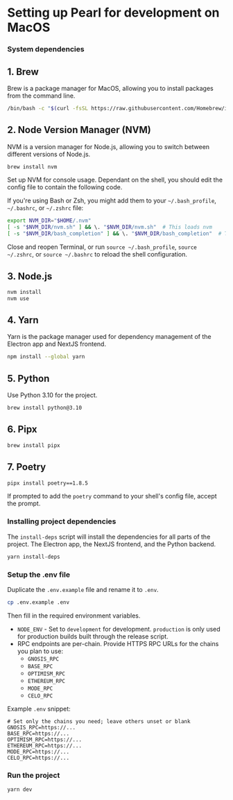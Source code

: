 # Setting up Pearl for development on MacOS

### System dependencies

## 1. Brew

Brew is a package manager for MacOS, allowing you to install packages from the command line.

```bash
/bin/bash -c "$(curl -fsSL https://raw.githubusercontent.com/Homebrew/install/HEAD/install.sh)"
```

## 2. Node Version Manager (NVM)

NVM is a version manager for Node.js, allowing you to switch between different versions of Node.js.

```bash
brew install nvm
```

Set up NVM for console usage. Dependant on the shell, you should edit the config file to contain the following code.

If you're using Bash or Zsh, you might add them to your `~/.bash_profile`, `~/.bashrc`, or `~/.zshrc` file:

```bash
export NVM_DIR="$HOME/.nvm"
[ -s "$NVM_DIR/nvm.sh" ] && \. "$NVM_DIR/nvm.sh"  # This loads nvm
[ -s "$NVM_DIR/bash_completion" ] && \. "$NVM_DIR/bash_completion"  # This loads nvm bash_completion
```

Close and reopen Terminal, or run `source ~/.bash_profile`, `source ~/.zshrc`, or `source ~/.bashrc` to reload the shell configuration.

## 3. Node.js

```bash
nvm install
nvm use
```

## 4. Yarn

Yarn is the package manager used for dependency management of the Electron app and NextJS frontend.

```bash
npm install --global yarn
```

## 5. Python

Use Python 3.10 for the project.

```bash
brew install python@3.10
```

## 6. Pipx

```bash
brew install pipx
```

## 7. Poetry

```bash
pipx install poetry==1.8.5
```

If prompted to add the `poetry` command to your shell's config file, accept the prompt.

### Installing project dependencies

The `install-deps` script will install the dependencies for all parts of the project.
The Electron app, the NextJS frontend, and the Python backend.

```bash
yarn install-deps
```

### Setup the .env file

Duplicate the `.env.example` file and rename it to `.env`.

```bash
cp .env.example .env
```

Then fill in the required environment variables.

- `NODE_ENV` - Set to `development` for development. `production` is only used for production builds built through the release script.
- RPC endpoints are per-chain. Provide HTTPS RPC URLs for the chains you plan to use:
  - `GNOSIS_RPC`
  - `BASE_RPC`
  - `OPTIMISM_RPC`
  - `ETHEREUM_RPC`
  - `MODE_RPC`
  - `CELO_RPC`

Example `.env` snippet:

```env
# Set only the chains you need; leave others unset or blank
GNOSIS_RPC=https://...
BASE_RPC=https://...
OPTIMISM_RPC=https://...
ETHEREUM_RPC=https://...
MODE_RPC=https://...
CELO_RPC=https://...
```

### Run the project

```bash
yarn dev
```
